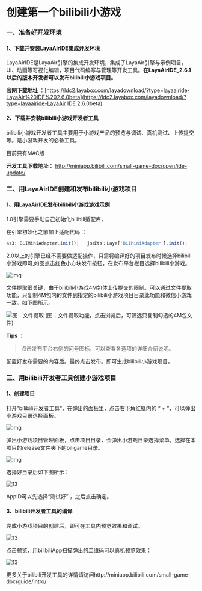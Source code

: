 # 创建第一个bilibili小游戏
### 一、准备好开发环境

#### 1、下载并安装LayaAirIDE集成开发环境

LayaAirIDE是LayaAir引擎的集成开发环境，集成了LayaAir引擎与示例项目，UI、动画等可视化编辑，项目代码编写与管理等开发工具。**在LayaAirIDE_2.6.1以后的版本开发者可以发布bilibili小游戏项目。**

**官网下载地址** ：[https://ldc2.layabox.com/layadownload/?type=layaairide-LayaAir%20IDE%202.6.0beta](https://ldc2.layabox.com/layadownload/?type=layaairide-LayaAir IDE 2.6.0beta)



#### 2、下载并安装bilibili小游戏开发者工具

bilibili小游戏开发者工具主要用于小游戏产品的预览与调试、真机测试、上传提交等。是小游戏开发的必备工具。

目前只有MAC版

**开发工具下载地址**：
http://miniapp.bilibili.com/small-game-doc/open/ide-update/



### 二、用LayaAirIDE创建和发布bilibili小游戏项目

#### 1、用LayaAirIDE发布bilibili小游戏游戏示例

1.0引擎需要手动自己初始化bilibili适配库，

在引擎初始化之前加上适配代码 ：

```typescript
as3: BLIMiniAdapter.init();   js或ts：Laya['BLIMiniAdapter'].init();
```

2.0以上的引擎已经不需要做适配操作，只需将编译好的项目发布时候选择bilibili小游戏即可,如图点击红色小方块发布按钮，在发布平台栏目选择bilibili小游戏。

![img](img/b1.png)



文件提取很关键，由于bilibili小游戏4M包体上传提交的限制。可以通过文件提取功能，只复制4M包内的文件到指定的bilibili小游戏项目目录此功能和微信小游戏一致。如下图所示。

![图：文件提取](img/b2.png) 
(图：文件提取功能，点击浏览后，可筛选只复制勾选的4M包文件)

**Tips** ：

> 点击发布平台右侧的问号图标，可以查看各选项的详细介绍说明。

配置好发布需要的内容后。最终点击发布。即可生成bilibili小游戏项目。



### 三、用bilibili开发者工具创建小游戏项目

#### 1、创建项目

打开”bilibili开发者工具“，在弹出的面板里，点击右下角红框内的 “ + ”，可以弹出小游戏目录选择面板。

![img](img/b3.png) 

  弹出小游戏项目管理面板，点击项目目录，会弹出小游戏目录选择菜单，选择在本项目的release文件夹下的biligame目录。

  ![img](img/b4.png)

选择好目录后如下图所示：

![13](img/b5.png)

AppID可以先选择“测试好” ，之后点击确定。

#### 3、bilibili开发者工具的编译

完成小游戏项目的创建后，即可在工具内预览效果和调试。

![13](img/b6.png) 

点击预览，用bilibiliApp扫描弹出的二维码可以真机预览效果：

![13](img/b7.jpg)



更多关于bilibili开发工具的详情请访问http://miniapp.bilibili.com/small-game-doc/guide/intro/

